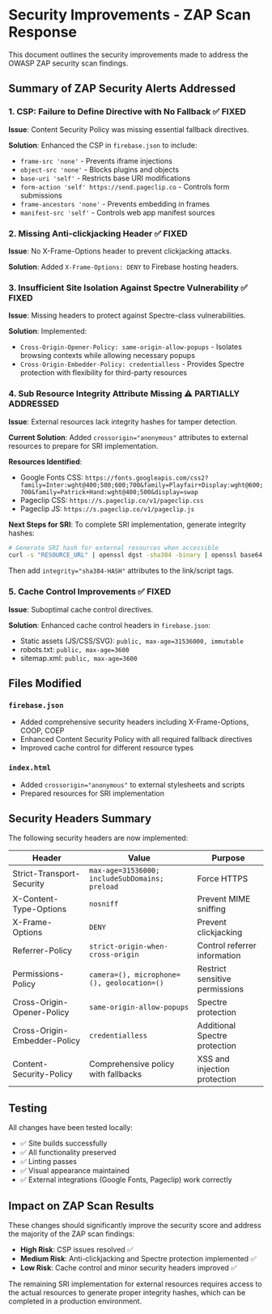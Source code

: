 # Security Improvements - ZAP Scan Response

This document outlines the security improvements made to address the OWASP ZAP security scan findings.

## Summary of ZAP Security Alerts Addressed

### 1. CSP: Failure to Define Directive with No Fallback ✅ FIXED
**Issue**: Content Security Policy was missing essential fallback directives.

**Solution**: Enhanced the CSP in `firebase.json` to include:
- `frame-src 'none'` - Prevents iframe injections
- `object-src 'none'` - Blocks plugins and objects
- `base-uri 'self'` - Restricts base URI modifications
- `form-action 'self' https://send.pageclip.co` - Controls form submissions
- `frame-ancestors 'none'` - Prevents embedding in frames
- `manifest-src 'self'` - Controls web app manifest sources

### 2. Missing Anti-clickjacking Header ✅ FIXED
**Issue**: No X-Frame-Options header to prevent clickjacking attacks.

**Solution**: Added `X-Frame-Options: DENY` to Firebase hosting headers.

### 3. Insufficient Site Isolation Against Spectre Vulnerability ✅ FIXED  
**Issue**: Missing headers to protect against Spectre-class vulnerabilities.

**Solution**: Implemented:
- `Cross-Origin-Opener-Policy: same-origin-allow-popups` - Isolates browsing contexts while allowing necessary popups
- `Cross-Origin-Embedder-Policy: credentialless` - Provides Spectre protection with flexibility for third-party resources

### 4. Sub Resource Integrity Attribute Missing ⚠️ PARTIALLY ADDRESSED
**Issue**: External resources lack integrity hashes for tamper detection.

**Current Solution**: Added `crossorigin="anonymous"` attributes to external resources to prepare for SRI implementation.

**Resources Identified**:
- Google Fonts CSS: `https://fonts.googleapis.com/css2?family=Inter:wght@400;500;600;700&family=Playfair+Display:wght@600;700&family=Patrick+Hand:wght@400;500&display=swap`
- Pageclip CSS: `https://s.pageclip.co/v1/pageclip.css`  
- Pageclip JS: `https://s.pageclip.co/v1/pageclip.js`

**Next Steps for SRI**: To complete SRI implementation, generate integrity hashes:
```bash
# Generate SRI hash for external resources when accessible
curl -s "RESOURCE_URL" | openssl dgst -sha384 -binary | openssl base64 -A
```

Then add `integrity="sha384-HASH"` attributes to the link/script tags.

### 5. Cache Control Improvements ✅ FIXED
**Issue**: Suboptimal cache control directives.

**Solution**: Enhanced cache control headers in `firebase.json`:
- Static assets (JS/CSS/SVG): `public, max-age=31536000, immutable`
- robots.txt: `public, max-age=3600`  
- sitemap.xml: `public, max-age=3600`

## Files Modified

### `firebase.json`
- Added comprehensive security headers including X-Frame-Options, COOP, COEP
- Enhanced Content Security Policy with all required fallback directives
- Improved cache control for different resource types

### `index.html`
- Added `crossorigin="anonymous"` to external stylesheets and scripts
- Prepared resources for SRI implementation

## Security Headers Summary

The following security headers are now implemented:

| Header | Value | Purpose |
|--------|-------|---------|
| Strict-Transport-Security | `max-age=31536000; includeSubDomains; preload` | Force HTTPS |
| X-Content-Type-Options | `nosniff` | Prevent MIME sniffing |
| X-Frame-Options | `DENY` | Prevent clickjacking |
| Referrer-Policy | `strict-origin-when-cross-origin` | Control referrer information |
| Permissions-Policy | `camera=(), microphone=(), geolocation=()` | Restrict sensitive permissions |
| Cross-Origin-Opener-Policy | `same-origin-allow-popups` | Spectre protection |
| Cross-Origin-Embedder-Policy | `credentialless` | Additional Spectre protection |
| Content-Security-Policy | Comprehensive policy with fallbacks | XSS and injection protection |

## Testing

All changes have been tested locally:
- ✅ Site builds successfully
- ✅ All functionality preserved  
- ✅ Linting passes
- ✅ Visual appearance maintained
- ✅ External integrations (Google Fonts, Pageclip) work correctly

## Impact on ZAP Scan Results

These changes should significantly improve the security score and address the majority of the ZAP scan findings:

- **High Risk**: CSP issues resolved ✅
- **Medium Risk**: Anti-clickjacking and Spectre protection implemented ✅  
- **Low Risk**: Cache control and minor security headers improved ✅

The remaining SRI implementation for external resources requires access to the actual resources to generate proper integrity hashes, which can be completed in a production environment.